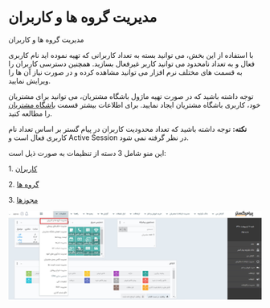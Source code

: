 # مدیریت گروه ها و کاربران    

مدیریت گروه ها و کاربران

با استفاده از این بخش، می توانید  بسته به تعداد کاربرانی که تهیه نموده اید نام کاربری فعال و به تعداد نامحدود می توانید کاربر غیرفعال بسازید. همچنین دسترسی کاربران را به قسمت های مختلف نرم افزار می توانید مشاهده کرده و در صورت نیاز آن ها را ویرایش نمایید.

توجه داشته باشید که در صورت تهیه ماژول باشگاه مشتریان، می توانید برای مشتریان خود، کاربری باشگاه مشتریان ایجاد نمایید. برای اطلاعات بیشتر قسمت [باشگاه مشتریان](../MajolhayeTakmili/BashgaheMoshtarian.md) را مطالعه کنید.

**نکته:** توجه داشته باشید که تعداد محدودیت کاربران در پیام گستر بر اساس تعداد نام کاربری فعال است و Active Session در نظر گرفته نمی شود.

این منو شامل 3 دسته از تنظیمات به صورت ذیل است:

1\. [کاربران](GroupsManagementAndUsers/Users.md)

2\. [گروه ها](GroupsManagementAndUsers/Groups.md)

3\. [مجوزها](GroupsManagementAndUsers/Privileges.md)

![](GroupsManagementAndUsers/GroupsManagementAndUsers1.jpg)